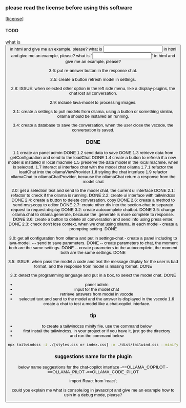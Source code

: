 ### please read the license before using this software

[[license]](LICENSE.md)

#### TODO

what is <button type='submit'> in html and give me an example, please?
what is <input type='text'> in html and give me an example, please?
what is "<input type='text'>" in html and give me an example, please?

3.6: put re-answer button in the response chat.

2.5: create a button refresh model in settings.

2.8: ISSUE: when selected other option in the left side menu, like a display-plugins, the chat lost all conversation.

2.9: include lava-model to processing images.

3.1: create a settings to pull models from ollama, using a button or something similar, ollama should be installed an running.

3.4: create a database to save the conversation, when the user close the vscode, the conversation is saved.

### DONE

1.1 create an panel admin DONE
1.2 send data to save DONE
1.3 retrieve data from getConfiguration and send to the loadChat DONE
1.4 create a button to refresh if a new model is installed in local machine
1.5 preserve the data model in the local machine, when is selected.
1.7 interact ui interface chat with the model chat ollama
1.7.1 refactor the loadChat into the ollamaViewProvider
1.8 styling the chat interface
1.9 refactor ollamaChat to ollamaChatProvider, because the ollamaChat return a response from the model chat

2.0: get a selection text and send to the model chat, the current ui interface DONE
2.1: refactor to check if the ollama is running. DONE
2.2: create ui interface with tailwindcss DONE
2.4: create a button to delete conversation, copy DONE
2.6: create a method to send msg-copy to editor DONE
2.7: create other div into the section-chat to separate request to request-display DONE
3.2: create autocomplete chatbot. DONE
3.5: change ollama.chat to ollama.generate, because the .generate is more complete
to response. DONE
3.6: create a button to delete all conversation and send info using press enter. DONE
2.3: check don't lose context, when we chat using ollama, in each model - create a prompting setting. DONE

3.0: get all configuration from ollama and put in settings-chat - create a panel
including to lava-model.
--- send to save parameters. DONE
-- create parameters to chat, the moment both are the same settings. DONE
-- create parameters to the autocomplete, the moment both are the same settings. DONE

3.5: ISSUE: when pass the model a code and text the message display for the user is bad format, and the response from model is missing format. DONE

3.3: detect the programming language and put in a box, to select the model chat. DONE

- panel admin
- input for the model chat
- retrieve answers from model in vscode
- selected text and send to the model and the answer is displayed in the vscode
  1.6 create a chat to test a model like a chat-copilot interface.

### tip

- to create a tailwindcss minify file, use the command below
- first install the tailwindcss, in your project or if you have it, just go the directory
- and run the command below

```bash
npx tailwindcss -i ./[styles.css or index.css] -o ./dist/tailwind.css --minify
```

### suggestions name for the plugin

below name suggestions for the chat-copilot interface
-==OLLAMA_COPILOT
-==OLLAMA_PILOT
-==OLLAMA_CODE_PILOT

import React from 'react';

could you explain me what is console.log in javascript and give me an example how to usin in a debug mode, please?
